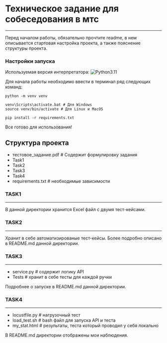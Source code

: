 # Техническое задание для собеседования в мтс

***

Перед началом работы, обязательно прочтите readme, в нем описывается стартовая настройка проекта, а также пояснение структуры проекта.

### Настройки запуска

Используемая версия интерпретатора: 
![Python3.11](https://img.shields.io/badge/python-3.11-purple?style=flat&logo=python&link=https%3A%2F%2Fvk.com%2Fgtfo_gtfo_gtfo)

Для начала работы необходимо ввести в терминал ряд следующих команд:

```
python -m venv venv

venv\Scripts\activate.bat # Для Windows
source venv/bin/activate # Для Linux и MacOS

pip install -r requirements.txt

```

Все готово для использования!

## Структура проекта

- тестовое_задание.pdf # Содержит формулировку задания
- Task1
- Task2
- Task3
- Task4
- requirements.txt # необходимые зависимости 

### TASK1
***

В данной директории хранится Excel файл с двумя тест-кейсами.

### TASK2
***

Хранит в себе автоматизированые тест-кейсы. 
Более подробно описано в README.md данной директории.

### TASK3
***

- service.py # содержит логику API
- Tests # хранит в себе тесты для каждой ручки

Подробнее о запуске в README.md данной директории.

### TASK4
***

- locustfile.py # нагрузочный тест
- load_test.sh # bash файл для запуска API и теста
- my_stat.html # результаты, теста который проводил у себя локально

В README.md директории отображены мои наблюдения.
